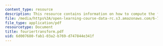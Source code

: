 ```yaml
---
content_type: resource
description: This resource contains information on how to compute the fourier transform.
file: /media/https%3A/open-learning-course-data-rc.s3.amazonaws.com/6-728-applied-quantum-and-statistical-physics-fall-2006/6d007680fab103a2b769d747844e341f_fouriertransform.pdf
file_type: application/pdf
resourcetype: Document
title: fouriertransform.pdf
uid: 6d007680-fab1-03a2-b769-d747844e341f
---
```

